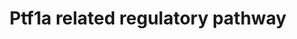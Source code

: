 ---
annotations:
- id: PW:0000716
  parent: signaling pathway
  type: Pathway Ontology
  value: transcription factor mediated signaling pathway
authors:
- Godevil
- Thomas
- MaintBot
- AlexanderPico
- Khanspers
- Ddigles
- Egonw
- L Dupuis
description: By summarizing published data together with our own results, this pathway
  shows a complicated relationships between transcriptional factors, miRNAs and some
  functional genes which are correlated together to generate a whole sight in early
  mouse development centered around Ptf1a, although there are some hypothetical relationships
  and the distinct development of dorsal and ventral pancreas in very early stage
  is neglected.
last-edited: 2020-03-17
organisms:
- Mus musculus
redirect_from:
- /index.php/Pathway:WP201
- /instance/WP201
revision: null
schema-jsonld:
- '@context': https://schema.org/
  '@id': https://wikipathways.github.io/pathways/WP201.html
  '@type': Dataset
  creator:
    '@type': Organization
    name: WikiPathways
  description: By summarizing published data together with our own results, this pathway
    shows a complicated relationships between transcriptional factors, miRNAs and
    some functional genes which are correlated together to generate a whole sight
    in early mouse development centered around Ptf1a, although there are some hypothetical
    relationships and the distinct development of dorsal and ventral pancreas in very
    early stage is neglected.
  keywords:
  - Ctnnb1
  - Fgf10
  - Hes1
  - Kat2b
  - Nkx6-1
  - Notch1
  - Pdx1
  - Prox1
  - Ptf1a
  - Rbpj
  - Rbpjl
  - miR-145
  - miR-18a
  - miR-495
  license: CC0
  name: Ptf1a related regulatory pathway
seo: CreativeWork
title: Ptf1a related regulatory pathway
wpid: WP201
---